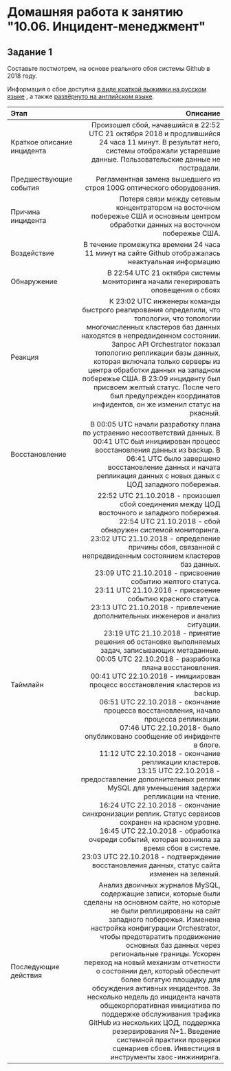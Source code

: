 # Домашняя работа к занятию "10.06. Инцидент-менеджмент"

## Задание 1

Составьте постмотрем, на основе реального сбоя системы Github в 2018 году.

Информация о сбое доступна [в виде краткой выжимки на русском языке](https://habr.com/ru/post/427301/) , а
также [развёрнуто на английском языке](https://github.blog/2018-10-30-oct21-post-incident-analysis/).

| Этап                            | Описание    |
| :---                            |         ---:|
| Краткое описание инцидента      | Произошел сбой, начавшийся в 22:52 UTC 21 октября 2018 и продлившийся 24 часа 11 минут. В результат него, системы отображали устаревшие данные. Пользовательские данные не пострадали. |
| Предшествующие события          | Регламентная замена вышедшего из строя 100G оптического оборудования. |
| Причина инцидента               | Потеря связи между сетевым концентратором на восточном побережье США и основным центром обработки данных на восточном побережье США. |
| Воздействие                     | В течение промежутка времени 24 часа 11 минут на сайте Github отображалась неактуальная информацию |
| Обнаружение                     | В 22:54 UTC 21 октября системы мониторинга начали генерировать оповещения о сбоях |
| Реакция                         | К 23:02 UTC инженеры команды быстрого реагирования определили, что топологии, что топологии многочисленных кластеров баз данных находятся в непредвиденном состоянии. Запрос API Orchestrator показал топологию репликации базы данных, которая включала только серверы из центра обработки данных на западном побережье США. В 23:09 инциденту был присвоем желтый статус. После чего был предупрежден координатов инфидентов, он же изменил статус на ркасный. |
| Восстановление | В 00:05 UTC начали разработку плана по устраению несоответствий данных. В 00:41 UTC был инициирован процесс восстановления данных из backup. В 06:41 UTC было завершено восстановление данных и начата репликация данных с новых даных с ЦОД западного побережья. |
| Таймлайн| 22:52  UTC 21.10.2018  - произошел сбой соединения между ЦОД восточного и западного побережья. <br>  22:54 UTC 21.10.2018 - сбой обнаружен системой мониторинга. <br> 23:02 UTC 21.10.2018 - определение причины сбоя, связанной с непредвиденным состоянием кластеров баз данных. <br> 23:09 UTC 21.10.2018 - присвоение событию желтого статуса. <br> 23:11 UTC 21.10.2018 - присвоение событию красного статуса. <br> 23:13 UTC 21.10.2018 - привлечение дополнительных инженеров и анализ ситуации. <br> 23:19 UTC 21.10.2018 - принятие решения об остановке выполняемых задач, записывающих метаданные. <br> 00:05 UTC 22.10.2018 - разработка плана восстановления. <br> 00:41 UTC 22.10.2018 - инициирован процесс восстановления кластеров из backup. <br> 06:51 UTC 22.10.2018 - окончание процесса восстановления, начало процесса репликации. <br> 07:46 UTC 22.10.2018- было опубликовано сообщение об инфиденте в блоге. <br> 11:12 UTC 22.10.2018 - окончание репликации кластеров. <br> 13:15 UTC 22.10.2018 - предоставление дополнительных реплик MySQL для уменьшения задержи репликации на чтение. <br> 16:24 UTC 22.10.2018 - окончание синхронизации реплик. Статус сервисов сохранен на красном уровне. <br> 16:45 UTC 22.10.2018 - обработка очереди событий, которая возникла за время сбоя в системе. <br> 23:03 UTC 22.10.2018 - подтверждение восстановления данных, статус сайта изменен на зеленый. |
| Последующие действия           | Анализ двоичных журналов MySQL, содержащие записи, которые были сделаны на основном сайте, но которые не были реплицированы на сайт западного побережья. Изменена настройка конфигурации Orchestrator, чтобы предотвратить продвижение основных баз данных через региональные границы. Ускорен переход на новый механизм отчетности о состоянии дел, который обеспечит более богатую площадку для обсуждения активных инцидентов. За несколько недель до инцидента начата общекорпоративная инициатива по поддержке обслуживания трафика GitHub из нескольких ЦОД, поддержка резервирования N+1. Введение системной практики проверки сценариев сбоев. Инвестиция в инструменты хаос-инжинирнга. |
